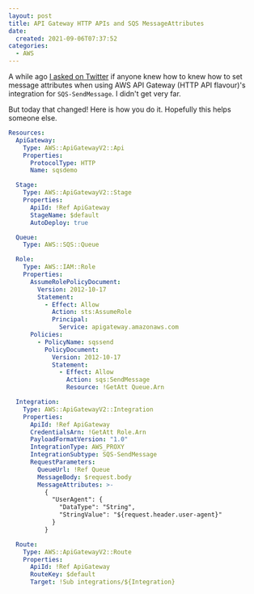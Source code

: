 ```yaml
---
layout: post
title: API Gateway HTTP APIs and SQS MessageAttributes
date:
  created: 2021-09-06T07:37:52
categories:
  - AWS
---
```


<!-- more -->

A while ago [I asked on Twitter][tweet] if anyone knew how to knew how to set
message attributes when using AWS API Gateway (HTTP API flavour)'s integration
for `SQS-SendMessage`. I didn't get very far.

But today that changed! Here is how you do it. Hopefully this helps someone else.

```yaml
Resources:
  ApiGateway:
    Type: AWS::ApiGatewayV2::Api
    Properties:
      ProtocolType: HTTP
      Name: sqsdemo

  Stage:
    Type: AWS::ApiGatewayV2::Stage
    Properties:
      ApiId: !Ref ApiGateway
      StageName: $default
      AutoDeploy: true

  Queue:
    Type: AWS::SQS::Queue

  Role:
    Type: AWS::IAM::Role
    Properties:
      AssumeRolePolicyDocument:
        Version: 2012-10-17
        Statement:
          - Effect: Allow
            Action: sts:AssumeRole
            Principal:
              Service: apigateway.amazonaws.com
      Policies:
        - PolicyName: sqssend
          PolicyDocument:
            Version: 2012-10-17
            Statement:
              - Effect: Allow
                Action: sqs:SendMessage
                Resource: !GetAtt Queue.Arn

  Integration:
    Type: AWS::ApiGatewayV2::Integration
    Properties:
      ApiId: !Ref ApiGateway
      CredentialsArn: !GetAtt Role.Arn
      PayloadFormatVersion: "1.0"
      IntegrationType: AWS_PROXY
      IntegrationSubtype: SQS-SendMessage
      RequestParameters:
        QueueUrl: !Ref Queue
        MessageBody: $request.body
        MessageAttributes: >-
          {
            "UserAgent": {
              "DataType": "String",
              "StringValue": "${request.header.user-agent}"
            }
          }

  Route:
    Type: AWS::ApiGatewayV2::Route
    Properties:
      ApiId: !Ref ApiGateway
      RouteKey: $default
      Target: !Sub integrations/${Integration}
```

[tweet]: https://twitter.com/__steele/status/1405767835901521924

